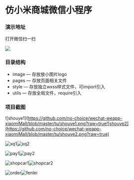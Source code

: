 # 仿小米商城微信小程序

### 演示地址

打开微信扫一扫

![](https://github.com/no-choice/wechat-weapp-xiaomiMall/blob/master/tu/myMi.jpg?raw=true)

### 目录结构

- image —  存放放小图片logo
- pages — 存放页面相关文件
- style — 存放独立wxss样式文件，可import引入
- utils — 存放全局文件，require引入

### 项目截图

![shouye1](https://github.com/no-choice/wechat-weapp-xiaomiMall/blob/master/tu/shouye1.png?raw=true![shouye2](https://github.com/no-choice/wechat-weapp-xiaomiMall/blob/master/tu/shouye2.png?raw=true)

![xq1](https://github.com/no-choice/wechat-weapp-xiaomiMall/blob/master/tu/xq1.png?raw=true)![xq2](https://github.com/no-choice/wechat-weapp-xiaomiMall/blob/master/tu/xq2.png?raw=true)

![pay1](https://github.com/no-choice/wechat-weapp-xiaomiMall/blob/master/tu/pay1.png?raw=true)![pay2](https://github.com/no-choice/wechat-weapp-xiaomiMall/blob/master/tu/pay2.png?raw=true)

![shopcar1](https://github.com/no-choice/wechat-weapp-xiaomiMall/blob/master/tu/shopcar1.png?raw=true)![shopcar2](https://github.com/no-choice/wechat-weapp-xiaomiMall/blob/master/tu/shopcar2.png?raw=true)

![order](https://github.com/no-choice/wechat-weapp-xiaomiMall/blob/master/tu/order.png?raw=true)![fenlei](https://github.com/no-choice/wechat-weapp-xiaomiMall/blob/master/tu/fenlei.png?raw=true)


